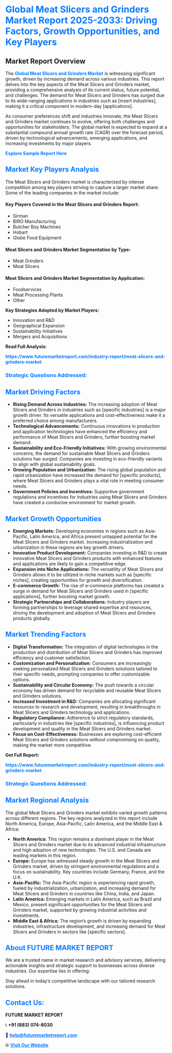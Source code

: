 <h1 style="color: #007BFF;">Global Meat Slicers and Grinders Market Report 2025-2033: Driving Factors, Growth Opportunities, and Key Players</h1>

<section id="overview">
<h2>Market Report Overview</h2>
<p>The <a href="https://www.futuremarketreport.com/industry-report/meat-slicers-and-grinders-market" style="color: #007BFF; text-decoration: none;"><strong>Global Meat Slicers and Grinders Market</strong></a> is witnessing significant growth, driven by increasing demand across various industries. This report delves into the key aspects of the Meat Slicers and Grinders market, providing a comprehensive analysis of its current status, future potential, and challenges. The demand for Meat Slicers and Grinders has surged due to its wide-ranging applications in industries such as [insert industries], making it a critical component in modern-day [applications].</p>
<p>As consumer preferences shift and industries innovate, the Meat Slicers and Grinders market continues to evolve, offering both challenges and opportunities for stakeholders. The global market is expected to expand at a substantial compound annual growth rate (CAGR) over the forecast period, driven by technological advancements, emerging applications, and increasing investments by major players.</p>
</section>

<section id="overview">
<p><a href="https://www.futuremarketreport.com/request-sample/reportId=51733" style="color: #007BFF; text-decoration: none;"><strong>Explore Sample Report Here</strong></a></p>
</section>

<section id="key-players">
<h2 style="color: #007BFF;">Market Key Players Analysis</h2>
<p>The Meat Slicers and Grinders market is characterized by intense competition among key players striving to capture a larger market share. Some of the leading companies in the market include:</p>
<h4>Key Players Covered in the Meat Slicers and Grinders Report:</h4>
<ul><li>Sirman</li><li>BIRO Manufacturing</li><li>Butcher Boy Machines</li><li>Hobart</li><li>Globe Food Equipment</li></ul>
<h4>Meat Slicers and Grinders Market Segmentation by Type:</h4>
<ul><li>Meat Grinders</li><li>Meat Slicers</li></ul>

<h4>Meat Slicers and Grinders Market Segmentation by Application:</h4>
<ul><li>Foodservices</li><li>Meat Processing Plants</li><li>Other</li></ul>
<p><strong>Key Strategies Adopted by Market Players:</strong></p>
<ul>
<li>Innovation and R&D</li>
<li>Geographical Expansion</li>
<li>Sustainability Initiatives</li>
<li>Mergers and Acquisitions</li>
</ul>
</section>

<section>
<p><strong>Read Full Analysis: </strong></p><a href="https://www.futuremarketreport.com/industry-report/meat-slicers-and-grinders-market" style="color: #007BFF; text-decoration: none;"><strong>https://www.futuremarketreport.com/industry-report/meat-slicers-and-grinders-market</strong></a>
<h3 style="color: #007BFF;">Strategic Questions Addressed:</h3>
</section>

<section id="driving-factors">
<h2 style="color: #007BFF;">Market Driving Factors</h2>
<ul>
<li><strong>Rising Demand Across Industries:</strong> The increasing adoption of Meat Slicers and Grinders in industries such as [specific industries] is a major growth driver. Its versatile applications and cost-effectiveness make it a preferred choice among manufacturers.</li>
<li><strong>Technological Advancements:</strong> Continuous innovations in production and application technologies have enhanced the efficiency and performance of Meat Slicers and Grinders, further boosting market demand.</li>
<li><strong>Sustainability and Eco-Friendly Initiatives:</strong> With growing environmental concerns, the demand for sustainable Meat Slicers and Grinders solutions has surged. Companies are investing in eco-friendly variants to align with global sustainability goals.</li>
<li><strong>Growing Population and Urbanization:</strong> The rising global population and rapid urbanization have increased the demand for [specific products], where Meat Slicers and Grinders plays a vital role in meeting consumer needs.</li>
<li><strong>Government Policies and Incentives:</strong> Supportive government regulations and incentives for industries using Meat Slicers and Grinders have created a conducive environment for market growth.</li>
</ul>
</section>

<section id="growth-opportunities">
<h2 style="color: #007BFF;">Market Growth Opportunities</h2>
<ul>
<li><strong>Emerging Markets:</strong> Developing economies in regions such as Asia-Pacific, Latin America, and Africa present untapped potential for the Meat Slicers and Grinders market. Increasing industrialization and urbanization in these regions are key growth drivers.</li>
<li><strong>Innovative Product Development:</strong> Companies investing in R&D to create innovative Meat Slicers and Grinders products with enhanced features and applications are likely to gain a competitive edge.</li>
<li><strong>Expansion into Niche Applications:</strong> The versatility of Meat Slicers and Grinders allows it to be utilized in niche markets such as [specific niches], creating opportunities for growth and diversification.</li>
<li><strong>E-commerce Growth:</strong> The rise of e-commerce platforms has created a surge in demand for Meat Slicers and Grinders used in [specific applications], further boosting market growth.</li>
<li><strong>Strategic Partnerships and Collaborations:</strong> Industry players are forming partnerships to leverage shared expertise and resources, driving the development and adoption of Meat Slicers and Grinders products globally.</li>
</ul>
</section>

<section id="trending-factors">
<h2 style="color: #007BFF;">Market Trending Factors</h2>
<ul>
<li><strong>Digital Transformation:</strong> The integration of digital technologies in the production and distribution of Meat Slicers and Grinders has improved efficiency and customer satisfaction.</li>
<li><strong>Customization and Personalization:</strong> Consumers are increasingly seeking personalized Meat Slicers and Grinders solutions tailored to their specific needs, prompting companies to offer customizable options.</li>
<li><strong>Sustainability and Circular Economy:</strong> The push towards a circular economy has driven demand for recyclable and reusable Meat Slicers and Grinders solutions.</li>
<li><strong>Increased Investment in R&D:</strong> Companies are allocating significant resources to research and development, resulting in breakthroughs in Meat Slicers and Grinders technology and applications.</li>
<li><strong>Regulatory Compliance:</strong> Adherence to strict regulatory standards, particularly in industries like [specific industries], is influencing product development and quality in the Meat Slicers and Grinders market.</li>
<li><strong>Focus on Cost-Effectiveness:</strong> Businesses are exploring cost-efficient Meat Slicers and Grinders solutions without compromising on quality, making the market more competitive.</li>
</ul>
</section>

<section>
<p><strong>Get Full Report: </strong></p><a href="https://www.futuremarketreport.com/industry-report/meat-slicers-and-grinders-market" style="color: #007BFF; text-decoration: none;"><strong>https://www.futuremarketreport.com/industry-report/meat-slicers-and-grinders-market</strong></a>
<h3 style="color: #007BFF;">Strategic Questions Addressed:</h3>
</section>


<section id="regional-analysis">
<h2 style="color: #007BFF;">Market Regional Analysis</h2>
<p>The global Meat Slicers and Grinders market exhibits varied growth patterns across different regions. The key regions analyzed in this report include North America, Europe, Asia-Pacific, Latin America, and the Middle East & Africa:</p>
<ul>
<li><strong>North America:</strong> This region remains a dominant player in the Meat Slicers and Grinders market due to its advanced industrial infrastructure and high adoption of new technologies. The U.S. and Canada are leading markets in this region.</li>
<li><strong>Europe:</strong> Europe has witnessed steady growth in the Meat Slicers and Grinders market, driven by stringent environmental regulations and a focus on sustainability. Key countries include Germany, France, and the U.K.</li>
<li><strong>Asia-Pacific:</strong> The Asia-Pacific region is experiencing rapid growth, fueled by industrialization, urbanization, and increasing demand for Meat Slicers and Grinders in countries like China, India, and Japan.</li>
<li><strong>Latin America:</strong> Emerging markets in Latin America, such as Brazil and Mexico, present significant opportunities for the Meat Slicers and Grinders market, supported by growing industrial activities and investments.</li>
<li><strong>Middle East & Africa:</strong> The region’s growth is driven by expanding industries, infrastructure development, and increasing demand for Meat Slicers and Grinders in sectors like [specific sectors].</li>
</ul>
</section>

<footer>
<h2 style="color: #007BFF;">About FUTURE MARKET REPORT</h2>
<p>We are a trusted name in market research and advisory services, delivering actionable insights and strategic support to businesses across diverse industries. Our expertise lies in offering:</p>

<p>Stay ahead in today’s competitive landscape with our tailored research solutions.</p>

<h2 style="color: #007BFF;">Contact Us:</h2>
<p><strong>FUTURE MARKET REPORT</strong></p>
<p>📞 <strong>+91 (883) 074-8030</strong></p>
<p>📧 <strong><a href="mailto:help@futuremarketreport.com" style="color: #007BFF;">help@futuremarketreport.com</a></strong></p>
<p>🌐 <strong><a href="https://www.futuremarketreport.com/" style="color: #007BFF;">Visit Our Website</a></strong></p>
</footer>